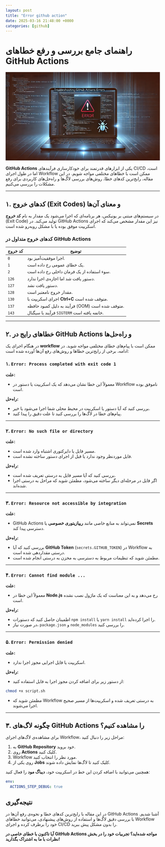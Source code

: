 ```yaml
---
layout: post
title: "Error github action"
date: 2025-03-16 21:48:00 +0000
categories: [github]
---
```

# راهنمای جامع بررسی و رفع خطاهای GitHub Actions
![باگ یا خطا در گیت هاب اکشن ](/img/file-RMbqPBjnwpRYsZXiYAXvGE.webp)

**GitHub Actions** یکی از ابزارهای قدرتمند برای خودکارسازی فرآیندهای CI/CD است، اما در طول اجرای Workflow ممکن است با خطاهای مختلفی مواجه شویم. در این مقاله، رایج‌ترین کدهای خطا، روش‌های بررسی لاگ‌ها و راه‌حل‌های کاربردی برای رفع مشکلات را بررسی می‌کنیم.

---

## ۱. کدهای خروج (Exit Codes) و معنای آن‌ها

در سیستم‌های مبتنی بر یونیکس، هر برنامه‌ای که اجرا می‌شود یک مقدار به نام **کد خروج** (Exit Code) تولید می‌کند. در GitHub Actions نیز این مقدار مشخص می‌کند که اجرای اسکریپت موفق بوده یا با مشکل روبه‌رو شده است.

### کدهای خروج متداول در GitHub Actions

| کد خروج | توضیح |
|---------|----------|
| `0` | اجرا موفقیت‌آمیز بود. |
| `1` | یک خطای عمومی رخ داده است. |
| `2` | سوء استفاده از یک فرمان داخلی رخ داده است. |
| `126` | دستور یافت شد اما اجازه‌ی اجرا ندارد. |
| `127` | دستور یافت نشد. |
| `128` | مقدار خروج نامعتبر است. |
| `130` | اجرای اسکریپت با **Ctrl+C** متوقف شده است. |
| `137` | فرآیند به دلیل کمبود حافظه (OOM) متوقف شده است. |
| `143` | فرآیند با سیگنال `SIGTERM` خاتمه یافته است. |

---

## ۲. خطاهای رایج در GitHub Actions و راه‌حل‌ها

در هنگام اجرای یک **workflow** ممکن است با پیام‌های خطای مختلفی مواجه شوید. در ادامه، برخی از رایج‌ترین خطاها و روش‌های رفع آن‌ها آورده شده است:

### ۱. `Error: Process completed with exit code 1`

**علت:**
- معمولاً این خطا نشان می‌دهد که یک اسکریپت یا دستور در Workflow ناموفق بوده است.

**راه‌حل:**
- بررسی کنید که آیا دستور یا اسکریپت در محیط محلی شما اجرا می‌شود یا خیر.
- پیام‌های خطا در لاگ‌ها را بررسی کنید تا علت دقیق را پیدا کنید.

---

### ۲. `Error: No such file or directory`

**علت:**
- مسیر فایل یا دایرکتوری اشتباه وارد شده است.
- فایل موردنظر وجود ندارد یا قبل از اجرای دستور ساخته نشده است.

**راه‌حل:**
- بررسی کنید که آیا مسیر فایل به درستی تعریف شده است.
- اگر فایل در مرحله‌ای دیگر ساخته می‌شود، مطمئن شوید که مراحل به درستی اجرا شده‌اند.

---

### ۳. `Error: Resource not accessible by integration`

**علت:**
- GitHub Actions نمی‌تواند به منابع خاصی مانند **ریپازیتوری خصوصی** یا **Secrets** دسترسی پیدا کند.

**راه‌حل:**
- بررسی کنید که آیا **GitHub Token** (`secrets.GITHUB_TOKEN`) در Workflow به درستی مقداردهی شده است.
- مطمئن شوید که تنظیمات مربوط به دسترسی به مخزن به درستی انجام شده است.

---

### ۴. `Error: Cannot find module ...`

**علت:**
- معمولاً این خطا در **Node.js** رخ می‌دهد و به این معناست که یک ماژول نصب نشده است.

**راه‌حل:**
- اطمینان حاصل کنید که دستورات `npm install` یا `yarn install` را اجرا کرده‌اید.
- در صورت نیاز، `package.json` و `node_modules` را بررسی کنید.

---

### ۵. `Error: Permission denied`

**علت:**
- اسکریپت یا فایل اجرایی مجوز اجرا ندارد.

**راه‌حل:**
- از دستور زیر برای اضافه کردن مجوز اجرا به فایل استفاده کنید:

```bash
chmod +x script.sh
```

- مطمئن شوید که Workflow به درستی تعریف شده و اسکریپت‌ها از مسیر صحیح اجرا می‌شوند.

---

## ۳. چگونه لاگ‌های GitHub Actions را مشاهده کنیم؟

برای مشاهده‌ی لاگ‌های اجرای Workflow، مراحل زیر را دنبال کنید:

1. به **GitHub Repository** خود بروید.
2. روی **Actions** کلیک کنید.
3. Workflow مورد نظر را انتخاب کنید.
4. روی یکی از **Jobs** کلیک کنید تا لاگ‌ها نمایش داده شوند.

همچنین می‌توانید با اضافه کردن این خط در اسکریپت خود، **دیباگ مود** را فعال کنید:

```yaml
env:
  ACTIONS_STEP_DEBUG: true
```

## نتیجه‌گیری

در این مقاله با رایج‌ترین کدهای خطا و نحوه‌ی رفع آن‌ها در GitHub Actions آشنا شدیم. با بررسی دقیق لاگ‌ها و استفاده از روش‌های پیشنهادی، می‌توانید خطاهای Workflow خود را برطرف کرده و اجرای CI/CD را بدون مشکل پیش ببرید.

**آیا تاکنون با خطای خاصی در GitHub Actions مواجه شده‌اید؟ تجربیات خود را در بخش نظرات با ما به اشتراک بگذارید!**
